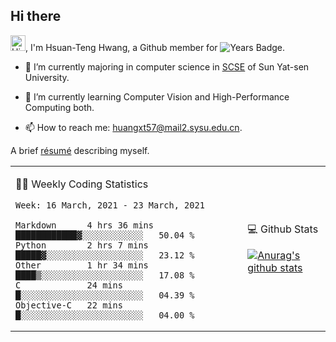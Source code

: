 ## Hi there

<!-- profile views -->

<img height="25" src='https://qpluspicture.oss-cn-beijing.aliyuncs.com/6LjjQA/Hi.gif' alt='Hi' width="24"/>, I'm Hsuan-Teng Hwang, a Github member for 
![Years Badge](https://badges.pufler.dev/years/huangxt57).
<!-- and the number of visitors for this page is  -->
<!-- ![](https://komarev.com/ghpvc/?username=huangxt57&color=blue&label=PROFILE+VIEWS). -->


- 🔭 I’m currently majoring in computer science in [SCSE](http://sdcs.sysu.edu.cn) of Sun Yat-sen University.

- 🌱 I’m currently learning Computer Vision and High-Performance Computing both.

<!-- - 🤔 I’m looking for help with video understanding, HPC programming. -->

- 📫 How to reach me: [huangxt57@mail2.sysu.edu.cn](huangxt57@mail2.sysu.edu.cn).

A brief [résumé](http://melon-hwang.top/about/) describing myself.

<table align="center">

<td>

🧑‍💻 Weekly Coding Statistics
<!--START_SECTION:waka-->
```text
Week: 16 March, 2021 - 23 March, 2021

Markdown      4 hrs 36 mins   ████████████▓░░░░░░░░░░░░   50.04 % 
Python        2 hrs 7 mins    █████▓░░░░░░░░░░░░░░░░░░░   23.12 % 
Other         1 hr 34 mins    ████▒░░░░░░░░░░░░░░░░░░░░   17.08 % 
C             24 mins         █░░░░░░░░░░░░░░░░░░░░░░░░   04.39 % 
Objective-C   22 mins         █░░░░░░░░░░░░░░░░░░░░░░░░   04.00 % 
```
<!--END_SECTION:waka-->

</td>

<td>

💻 Github Stats

[![Anurag's github stats](https://github-readme-stats.vercel.app/api?username=huangxt57&hide=prs&show_icons=true)](https://github.com/anuraghazra/github-readme-stats)

</td>

</table>